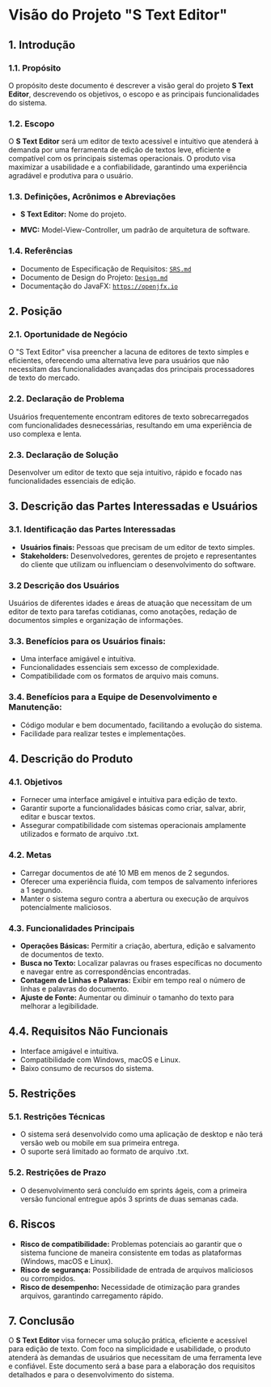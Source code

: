 # **Visão do Projeto "S Text Editor"**

## **1. Introdução**

### **1.1. Propósito**

O propósito deste documento é descrever a visão geral do projeto **S Text Editor**, descrevendo os objetivos, o escopo e as principais funcionalidades do sistema.

### **1.2. Escopo**

O **S Text Editor** será um editor de texto acessível e intuitivo que atenderá à demanda por uma ferramenta de edição de textos leve, eficiente e compatível com os principais sistemas operacionais. O produto visa maximizar a usabilidade e a confiabilidade, garantindo uma experiência agradável e produtiva para o usuário.

### **1.3. Definições, Acrônimos e Abreviações**

- **S Text Editor:** Nome do projeto.

- **MVC:** Model-View-Controller, um padrão de arquitetura de software.

### **1.4. Referências**

- Documento de Especificação de Requisitos: [`SRS.md`](./SRS.md)
- Documento de Design do Projeto: [`Design.md`](./Design.md)
- Documentação do JavaFX: [`https://openjfx.io`](https://openjfx.io/javadoc/23/)

## **2. Posição**

### **2.1. Oportunidade de Negócio**

O "S Text Editor" visa preencher a lacuna de editores de texto simples e eficientes, oferecendo uma alternativa leve para usuários que não necessitam das funcionalidades avançadas dos principais processadores de texto do mercado.

### **2.2. Declaração de Problema**

Usuários frequentemente encontram editores de texto sobrecarregados com funcionalidades desnecessárias, resultando em uma experiência de uso complexa e lenta.

### **2.3. Declaração de Solução**

Desenvolver um editor de texto que seja intuitivo, rápido e focado nas funcionalidades essenciais de edição.

## **3. Descrição das Partes Interessadas e Usuários**

### **3.1. Identificação das Partes Interessadas**

- **Usuários finais:** Pessoas que precisam de um editor de texto simples.
- **Stakeholders:** Desenvolvedores, gerentes de projeto e representantes do cliente que utilizam ou influenciam o desenvolvimento do software.

### **3.2 Descrição dos Usuários**

Usuários de diferentes idades e áreas de atuação que necessitam de um editor de texto para tarefas cotidianas, como anotações, redação de documentos simples e organização de informações.

### **3.3. Benefícios para os Usuários finais:**

- Uma interface amigável e intuitiva.
- Funcionalidades essenciais sem excesso de complexidade.
- Compatibilidade com os formatos de arquivo mais comuns.

### **3.4. Benefícios para a Equipe de Desenvolvimento e Manutenção:**

- Código modular e bem documentado, facilitando a evolução do sistema.
- Facilidade para realizar testes e implementações.

## **4. Descrição do Produto**

### **4.1. Objetivos**

- Fornecer uma interface amigável e intuitiva para edição de texto.
- Garantir suporte a funcionalidades básicas como criar, salvar, abrir, editar e buscar textos.
- Assegurar compatibilidade com sistemas operacionais amplamente utilizados e formato de arquivo .txt.

### **4.2. Metas**

- Carregar documentos de até 10 MB em menos de 2 segundos.
- Oferecer uma experiência fluida, com tempos de salvamento inferiores a 1 segundo.
- Manter o sistema seguro contra a abertura ou execução de arquivos potencialmente maliciosos.

### **4.3. Funcionalidades Principais**

- **Operações Básicas:** Permitir a criação, abertura, edição e salvamento de documentos de texto.
- **Busca no Texto:** Localizar palavras ou frases específicas no documento e navegar entre as correspondências encontradas.
- **Contagem de Linhas e Palavras:** Exibir em tempo real o número de linhas e palavras do documento.
- **Ajuste de Fonte:** Aumentar ou diminuir o tamanho do texto para melhorar a legibilidade.

## **4.4. Requisitos Não Funcionais**

- Interface amigável e intuitiva.
- Compatibilidade com Windows, macOS e Linux.
- Baixo consumo de recursos do sistema.

## 5. **Restrições**

### **5.1. Restrições Técnicas**

- O sistema será desenvolvido como uma aplicação de desktop e não terá versão web ou mobile em sua primeira entrega.
- O suporte será limitado ao formato de arquivo .txt.

### **5.2. Restrições de Prazo**

- O desenvolvimento será concluído em sprints ágeis, com a primeira versão funcional entregue após 3 sprints de duas semanas cada.

## **6. Riscos**

- **Risco de compatibilidade:** Problemas potenciais ao garantir que o sistema funcione de maneira consistente em todas as plataformas (Windows, macOS e Linux).
- **Risco de segurança:** Possibilidade de entrada de arquivos maliciosos ou corrompidos.
- **Risco de desempenho:** Necessidade de otimização para grandes arquivos, garantindo carregamento rápido.

## **7. Conclusão**

O **S Text Editor** visa fornecer uma solução prática, eficiente e acessível para edição de texto. Com foco na simplicidade e usabilidade, o produto atenderá às demandas de usuários que necessitam de uma ferramenta leve e confiável. Este documento será a base para a elaboração dos requisitos detalhados e para o desenvolvimento do sistema.

